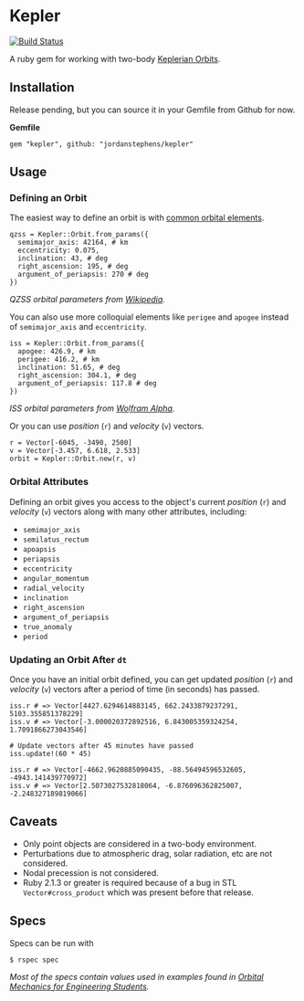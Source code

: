 # Kepler

[![Build Status](https://travis-ci.org/jordanstephens/kepler.svg?branch=master)](https://travis-ci.org/jordanstephens/kepler)

A ruby gem for working with two-body [Keplerian Orbits][0].

## Installation

Release pending, but you can source it in your Gemfile from Github for now.

**Gemfile**

    gem "kepler", github: "jordanstephens/kepler"

## Usage

### Defining an Orbit

The easiest way to define an orbit is with [common orbital elements][1].

    qzss = Kepler::Orbit.from_params({
      semimajor_axis: 42164, # km
      eccentricity: 0.075,
      inclination: 43, # deg
      right_ascension: 195, # deg
      argument_of_periapsis: 270 # deg
    })

*QZSS orbital parameters from [Wikipedia][2].*

You can also use more colloquial elements like `perigee` and `apogee` instead of `semimajor_axis` and `eccentricity`.

    iss = Kepler::Orbit.from_params({
      apogee: 426.9, # km
      perigee: 416.2, # km
      inclination: 51.65, # deg
      right_ascension: 304.1, # deg
      argument_of_periapsis: 117.8 # deg
    })

*ISS orbital parameters from [Wolfram Alpha][3].*

Or you can use *position* (`r`) and *velocity* (`v`) vectors.

    r = Vector[-6045, -3490, 2500]
    v = Vector[-3.457, 6.618, 2.533]
    orbit = Kepler::Orbit.new(r, v)

### Orbital Attributes

Defining an orbit gives you access to the object's current *position* (`r`) and *velocity* (`v`) vectors along with many other attributes, including:

* `semimajor_axis`
* `semilatus_rectum`
* `apoapsis`
* `periapsis`
* `eccentricity`
* `angular_momentum`
* `radial_velocity`
* `inclination`
* `right_ascension`
* `argument_of_periapsis`
* `true_anomaly`
* `period`

### Updating an Orbit After `dt`

Once you have an initial orbit defined, you can get updated *position* (`r`) and *velocity* (`v`) vectors after a period of time (in seconds) has passed.

    iss.r # => Vector[4427.6294614883145, 662.2433879237291, 5103.355851378229]
    iss.v # => Vector[-3.000020372892516, 6.843005359324254, 1.7091866273043546]

    # Update vectors after 45 minutes have passed
    iss.update!(60 * 45)

	iss.r # => Vector[-4662.9620885090435, -88.56494596532605, -4943.141439770972]
	iss.v # => Vector[2.5073027532818064, -6.876096362825007, -2.248327189819066]

## Caveats

* Only point objects are considered in a two-body environment.
* Perturbations due to atmospheric drag, solar radiation, etc are not considered.
* Nodal precession is not considered.
* Ruby 2.1.3 or greater is required because of a bug in STL `Vector#cross_product` which was present before that release.

## Specs

Specs can be run with

    $ rspec spec

*Most of the specs contain values used in examples found in [Orbital Mechanics for Engineering Students][4].*

[0]: http://en.wikipedia.org/wiki/Kepler_orbit
[1]: http://en.wikipedia.org/wiki/Orbital_elements
[2]: http://en.wikipedia.org/wiki/Quasi-Zenith_Satellite_System
[3]: http://www.wolframalpha.com/input/?i=ISS+orbit
[4]: http://booksite.elsevier.com/9780123747785/
